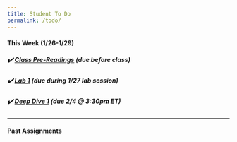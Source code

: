 ```yaml
---
title: Student To Do
permalink: /todo/
---
```

#### This Week (1/26-1/29)

##### ✔️ [Class Pre-Readings](/wk1) (due before class)
##### ✔️ [Lab 1](lab01) (due during 1/27 lab session)
##### ✔️ [Deep Dive 1](/dd1) (due 2/4 @ 3:30pm ET)

---

#### Past Assignments